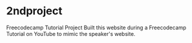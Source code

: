 # 2ndproject
Freecodecamp Tutorial Project
Built this website during a Freecodecamp Tutorial on YouTube to mimic the speaker's website.
